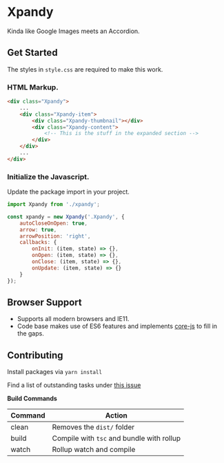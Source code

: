 # Xpandy

Kinda like Google Images meets an Accordion.

## Get Started

The styles in `style.css` are required to make this work.

### HTML Markup.

```html
<div class="Xpandy">
    ...
    <div class="Xpandy-item">
        <div class="Xpandy-thumbnail"></div>
        <div class="Xpandy-content">
            <!-- This is the stuff in the expanded section -->
        </div>
    </div>
    ...
</div>
```

### Initialize the Javascript.

Update the package import in your project.

```js
import Xpandy from './xpandy';

const xpandy = new Xpandy('.Xpandy', {
    autoCloseOnOpen: true,
    arrow: true,
    arrowPosition: 'right',
    callbacks: {
        onInit: (item, state) => {},
        onOpen: (item, state) => {},
        onClose: (item, state) => {},
        onUpdate: (item, state) => {}
    }
});
```

## Browser Support

-   Supports all modern browsers and IE11.
-   Code base makes use of ES6 features and implements [core-js](https://github.com/zloirock/core-js) to fill in the gaps.

## Contributing

Install packages via `yarn install`

Find a list of outstanding tasks under [this issue](https://github.com/mvpdesign/xpandy/issues/2)

**Build Commands**

| Command | Action                                    |
| ------- | ----------------------------------------- |
| clean   | Removes the `dist/` folder                |
| build   | Compile with `tsc` and bundle with rollup |
| watch   | Rollup watch and compile                  |
